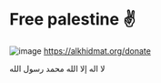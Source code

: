 # Free palestine ✌
![image](https://github.com/ii6zre/FreePh/assets/124205251/d06775a6-c1c7-4acd-91ad-eaade4675b3e)
https://alkhidmat.org/donate

لا اله إلا الله محمد رسول الله 

